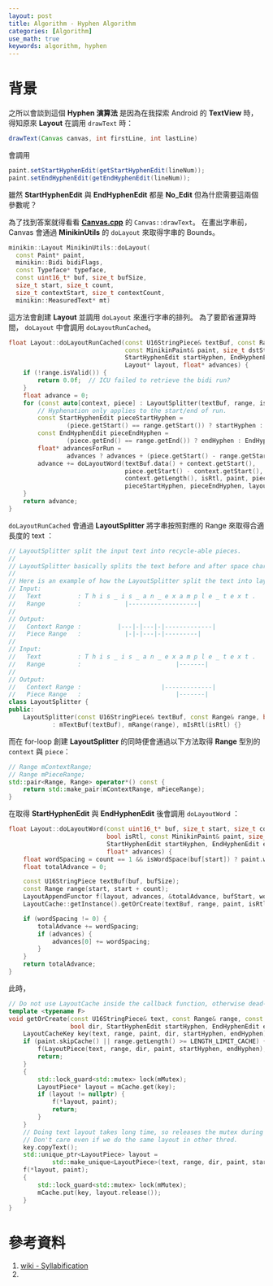 ```yaml
---
layout: post
title: Algorithm - Hyphen Algorithm
categories: [Algorithm]
use_math: true
keywords: algorithm, hyphen
---
```


# 背景
之所以會談到這個 **Hyphen 演算法** 是因為在我探索 Android 的 **TextView** 時，得知原來 **Layout** 在調用 `drawText` 時：

```java
drawText(Canvas canvas, int firstLine, int lastLine)
```

會調用

```java
paint.setStartHyphenEdit(getStartHyphenEdit(lineNum));
paint.setEndHyphenEdit(getEndHyphenEdit(lineNum));
```

雖然 **StartHyphenEdit** 與 **EndHyphenEdit** 都是 **No_Edit** 但為什麽需要這兩個參數呢？

為了找到答案就得看看 **[Canvas.cpp](https://cs.android.com/android/platform/superproject/main/+/main:frameworks/base/libs/hwui/hwui/Canvas.cpp;bpv=1;bpt=0)** 的 `Canvas::drawText`。 在畫出字串前， Canvas 會通過 **MinikinUtils** 的 `doLayout` 來取得字串的 Bounds。

```CPP
minikin::Layout MinikinUtils::doLayout(
  const Paint* paint,
  minikin::Bidi bidiFlags,
  const Typeface* typeface,
  const uint16_t* buf, size_t bufSize,
  size_t start, size_t count,
  size_t contextStart, size_t contextCount,
  minikin::MeasuredText* mt)
```

這方法會創建 **Layout** 並調用 `doLayout` 來進行字串的排列。 為了要節省運算時間， `doLayout` 中會調用 `doLayoutRunCached`。

```cpp
float Layout::doLayoutRunCached(const U16StringPiece& textBuf, const Range& range, bool isRtl,
                                const MinikinPaint& paint, size_t dstStart,
                                StartHyphenEdit startHyphen, EndHyphenEdit endHyphen,
                                Layout* layout, float* advances) {
    if (!range.isValid()) {
        return 0.0f;  // ICU failed to retrieve the bidi run?
    }
    float advance = 0;
    for (const auto[context, piece] : LayoutSplitter(textBuf, range, isRtl)) {
        // Hyphenation only applies to the start/end of run.
        const StartHyphenEdit pieceStartHyphen =
                (piece.getStart() == range.getStart()) ? startHyphen : StartHyphenEdit::NO_EDIT;
        const EndHyphenEdit pieceEndHyphen =
                (piece.getEnd() == range.getEnd()) ? endHyphen : EndHyphenEdit::NO_EDIT;
        float* advancesForRun =
                advances ? advances + (piece.getStart() - range.getStart()) : nullptr;
        advance += doLayoutWord(textBuf.data() + context.getStart(),
                                piece.getStart() - context.getStart(), piece.getLength(),
                                context.getLength(), isRtl, paint, piece.getStart() - dstStart,
                                pieceStartHyphen, pieceEndHyphen, layout, advancesForRun);
    }
    return advance;
}
```

`doLayoutRunCached` 會通過 **LayoutSplitter** 將字串按照對應的 Range 來取得合適長度的 text ：

```cpp
// LayoutSplitter split the input text into recycle-able pieces.
//
// LayoutSplitter basically splits the text before and after space characters.
//
// Here is an example of how the LayoutSplitter split the text into layout pieces.
// Input:
//   Text          : T h i s _ i s _ a n _ e x a m p l e _ t e x t .
//   Range         :            |-------------------|
//
// Output:
//   Context Range :          |---|-|---|-|-------------|
//   Piece Range   :            |-|-|---|-|---------|
//
// Input:
//   Text          : T h i s _ i s _ a n _ e x a m p l e _ t e x t .
//   Range         :                          |-------|
//
// Output:
//   Context Range :                      |-------------|
//   Piece Range   :                          |-------|
class LayoutSplitter {
public:
    LayoutSplitter(const U16StringPiece& textBuf, const Range& range, bool isRtl)
            : mTextBuf(textBuf), mRange(range), mIsRtl(isRtl) {}
```

而在 for-loop 創建 **LayoutSplitter** 的同時便會通過以下方法取得 **Range** 型別的 `context` 與 `piece`：

```cpp
// Range mContextRange;
// Range mPieceRange;
std::pair<Range, Range> operator*() const {
    return std::make_pair(mContextRange, mPieceRange);
}
```

在取得 **StartHyphenEdit** 與 **EndHyphenEdit** 後會調用 `doLayoutWord` ：

```cpp
float Layout::doLayoutWord(const uint16_t* buf, size_t start, size_t count, size_t bufSize,
                           bool isRtl, const MinikinPaint& paint, size_t bufStart,
                           StartHyphenEdit startHyphen, EndHyphenEdit endHyphen, Layout* layout,
                           float* advances) {
    float wordSpacing = count == 1 && isWordSpace(buf[start]) ? paint.wordSpacing : 0;
    float totalAdvance = 0;

    const U16StringPiece textBuf(buf, bufSize);
    const Range range(start, start + count);
    LayoutAppendFunctor f(layout, advances, &totalAdvance, bufStart, wordSpacing);
    LayoutCache::getInstance().getOrCreate(textBuf, range, paint, isRtl, startHyphen, endHyphen, f);

    if (wordSpacing != 0) {
        totalAdvance += wordSpacing;
        if (advances) {
            advances[0] += wordSpacing;
        }
    }
    return totalAdvance;
}
```

此時，


```cpp
// Do not use LayoutCache inside the callback function, otherwise dead-lock may happen.
template <typename F>
void getOrCreate(const U16StringPiece& text, const Range& range, const MinikinPaint& paint,
                 bool dir, StartHyphenEdit startHyphen, EndHyphenEdit endHyphen, F& f) {
    LayoutCacheKey key(text, range, paint, dir, startHyphen, endHyphen);
    if (paint.skipCache() || range.getLength() >= LENGTH_LIMIT_CACHE) {
        f(LayoutPiece(text, range, dir, paint, startHyphen, endHyphen), paint);
        return;
    }
    {
        std::lock_guard<std::mutex> lock(mMutex);
        LayoutPiece* layout = mCache.get(key);
        if (layout != nullptr) {
            f(*layout, paint);
            return;
        }
    }
    // Doing text layout takes long time, so releases the mutex during doing layout.
    // Don't care even if we do the same layout in other thred.
    key.copyText();
    std::unique_ptr<LayoutPiece> layout =
            std::make_unique<LayoutPiece>(text, range, dir, paint, startHyphen, endHyphen);
    f(*layout, paint);
    {
        std::lock_guard<std::mutex> lock(mMutex);
        mCache.put(key, layout.release());
    }
}
```





# 參考資料
1. [wiki - Syllabification](https://en.wikipedia.org/wiki/Syllabification)
2.









<br><br><br><br><br><br><br>
